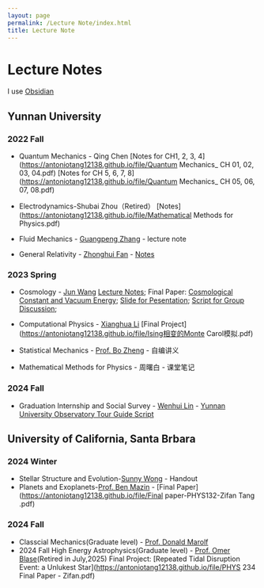 ```yaml
---
layout: page
permalink: /Lecture Note/index.html
title: Lecture Note
---
```

# Lecture Notes
I use [Obsidian](https://obsidian.md/)
## Yunnan University
### 2022 Fall 
- Quantum Mechanics - Qing Chen
[Notes for CH1, 2, 3, 4](https://antoniotang12138.github.io/file/Quantum Mechanics_ CH 01, 02, 03, 04.pdf) 
[Notes for CH 5, 6, 7, 8](https://antoniotang12138.github.io/file/Quantum Mechanics_ CH 05, 06, 07, 08.pdf)
- Electrodynamics-Shubai Zhou（Retired）
[Notes](https://antoniotang12138.github.io/file/Mathematical Methods for Physics.pdf) 
   
- Fluid Mechanics - [Guangpeng Zhang](http://www.science.ynu.edu.cn/info/1058/1090.htm) - lecture note
- General Relativity - [Zhonghui Fan](http://www.astro.ynu.edu.cn/info/1008/1086.htm) - [Notes](https://antoniotang12138.github.io/file/General-Relativity-LectureNotes-Zifan.pdf)<br> 


### 2023 Spring 
- Cosmology - [Jun Wang](http://www.science.ynu.edu.cn/info/1042/1108.htm) 
[Lecture Notes](https://antoniotang12138.github.io/file/Cosmology-LectureNotes-Zifan.pdf);
Final Paper: [Cosmological Constant and Vacuum Energy](https://antoniotang12138.github.io/file/宇宙学常数与真空能.pdf);
[Slide for Pesentation](https://antoniotang12138.github.io/file/物理宇宙学-Pre.pdf);
[Script for Group Discussion](https://antoniotang12138.github.io/file/GroupDiscussion.pdf);

- Computational Physics - [Xianghua Li](http://www.science.ynu.edu.cn/info/1058/1122.htm) [Final Project](https://antoniotang12138.github.io/file/Ising相变的Monte Carol模拟.pdf)
- Statistical Mechanics - [Prof. Bo Zheng](https://person.zju.edu.cn/0001056) - 自编讲义
- Mathematical Methods for Physics - 周曙白 - 课堂笔记
### 2024 Fall 
- Graduation Internship and Social Survey - [Wenhui Lin](http://www.astro.ynu.edu.cn/info/1008/1237.htm) - [Yunnan University Observatory Tour Guide Script](https://antoniotang12138.github.io/file/天文台导游解说词-汤子凡-李桉锐-折慕凡.pdf)

## University of California, Santa Brbara
### 2024 Winter 
- Stellar Structure and Evolution-[Sunny Wong](https://www.physics.ucsb.edu/people/sunny-wong) - Handout
- Planets and Exoplanets-[Prof. Ben Mazin](https://www.physics.ucsb.edu/people/benjamin-mazin) - [Final Paper](https://antoniotang12138.github.io/file/Final paper-PHYS132-Zifan Tang .pdf)
### 2024 Fall 
- Classcial Mechanics(Graduate level) - [Prof. Donald Marolf](https://www.physics.ucsb.edu/people/donald-marolf)
- 2024 Fall High Energy Astrophysics(Graduate level) - [Prof. Omer Blase]()(Retired in July,2025) 
Final Project: [Repeated Tidal Disruption Event: a Unlukest Star](https://antoniotang12138.github.io/file/PHYS 234 Final Paper - Zifan.pdf)
